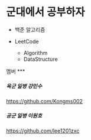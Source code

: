 # **군대에서 공부하자**

+ 백준 알고리즘

+ LeetCode
  + Algorithm
  + DataStructure


멤버 ***

##### 육군 일병 강민수
<https://github.com/Kongms002>

##### 공군 일병 이원호
<https://github.com/lee1201zxc>
